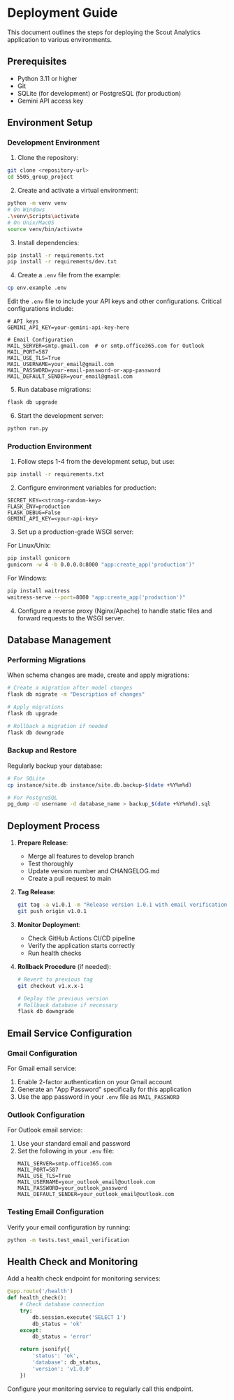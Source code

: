 # Deployment Guide

This document outlines the steps for deploying the Scout Analytics application to various environments.

## Prerequisites
- Python 3.11 or higher
- Git
- SQLite (for development) or PostgreSQL (for production)
- Gemini API access key

## Environment Setup

### Development Environment

1. Clone the repository:
```bash
git clone <repository-url>
cd 5505_group_project
```

2. Create and activate a virtual environment:
```bash
python -m venv venv
# On Windows
.\venv\Scripts\activate
# On Unix/MacOS
source venv/bin/activate
```

3. Install dependencies:
```bash
pip install -r requirements.txt
pip install -r requirements/dev.txt
```

4. Create a `.env` file from the example:
```bash
cp env.example .env
```
Edit the `.env` file to include your API keys and other configurations. Critical configurations include:
```
# API keys
GEMINI_API_KEY=your-gemini-api-key-here

# Email Configuration 
MAIL_SERVER=smtp.gmail.com  # or smtp.office365.com for Outlook
MAIL_PORT=587
MAIL_USE_TLS=True
MAIL_USERNAME=your_email@gmail.com
MAIL_PASSWORD=your-email-password-or-app-password
MAIL_DEFAULT_SENDER=your_email@gmail.com
```

5. Run database migrations:
```bash
flask db upgrade
```

6. Start the development server:
```bash
python run.py
```

### Production Environment

1. Follow steps 1-4 from the development setup, but use:
```bash
pip install -r requirements.txt
```

2. Configure environment variables for production:
```
SECRET_KEY=<strong-random-key>
FLASK_ENV=production
FLASK_DEBUG=False
GEMINI_API_KEY=<your-api-key>
```

3. Set up a production-grade WSGI server:

For Linux/Unix:
```bash
pip install gunicorn
gunicorn -w 4 -b 0.0.0.0:8000 "app:create_app('production')"
```

For Windows:
```bash
pip install waitress
waitress-serve --port=8000 "app:create_app('production')"
```

4. Configure a reverse proxy (Nginx/Apache) to handle static files and forward requests to the WSGI server.

## Database Management

### Performing Migrations

When schema changes are made, create and apply migrations:

```bash
# Create a migration after model changes
flask db migrate -m "Description of changes"

# Apply migrations
flask db upgrade

# Rollback a migration if needed
flask db downgrade
```

### Backup and Restore

Regularly backup your database:

```bash
# For SQLite
cp instance/site.db instance/site.db.backup-$(date +%Y%m%d)

# For PostgreSQL
pg_dump -U username -d database_name > backup_$(date +%Y%m%d).sql
```

## Deployment Process

1. **Prepare Release**:
   - Merge all features to develop branch
   - Test thoroughly
   - Update version number and CHANGELOG.md
   - Create a pull request to main

2. **Tag Release**:
   ```bash
   git tag -a v1.0.1 -m "Release version 1.0.1 with email verification"
   git push origin v1.0.1
   ```

3. **Monitor Deployment**:
   - Check GitHub Actions CI/CD pipeline
   - Verify the application starts correctly
   - Run health checks

4. **Rollback Procedure** (if needed):
   ```bash
   # Revert to previous tag
   git checkout v1.x.x-1

   # Deploy the previous version
   # Rollback database if necessary
   flask db downgrade
   ```

## Email Service Configuration

### Gmail Configuration
For Gmail email service:
1. Enable 2-factor authentication on your Gmail account
2. Generate an "App Password" specifically for this application
3. Use the app password in your `.env` file as `MAIL_PASSWORD`

### Outlook Configuration
For Outlook email service:
1. Use your standard email and password
2. Set the following in your `.env` file:
   ```
   MAIL_SERVER=smtp.office365.com
   MAIL_PORT=587
   MAIL_USE_TLS=True
   MAIL_USERNAME=your_outlook_email@outlook.com
   MAIL_PASSWORD=your_outlook_password
   MAIL_DEFAULT_SENDER=your_outlook_email@outlook.com
   ```

### Testing Email Configuration
Verify your email configuration by running:
```bash
python -m tests.test_email_verification
```

## Health Check and Monitoring

Add a health check endpoint for monitoring services:

```python
@app.route('/health')
def health_check():
    # Check database connection
    try:
        db.session.execute('SELECT 1')
        db_status = 'ok'
    except:
        db_status = 'error'

    return jsonify({
        'status': 'ok',
        'database': db_status,
        'version': 'v1.0.0'
    })
```

Configure your monitoring service to regularly call this endpoint.
